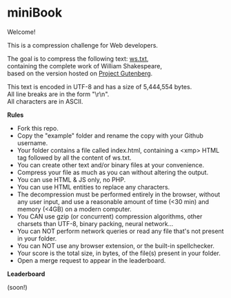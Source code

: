 miniBook
===

Welcome!

This is a compression challenge for Web developers.

The goal is to compress the following text: [ws.txt](http://xem.github.io/miniBook/example/index.html),<br>
containing the complete work of William Shakespeare,<br>
based on the version hosted on [Project Gutenberg](http://www.gutenberg.org/ebooks/100).

This text is encoded in UTF-8 and has a size of 5,444,554 bytes.<br>
All line breaks are in the form "\r\n".<br>
All characters are in ASCII.

**Rules**

- Fork this repo.
- Copy the "example" folder and rename the copy with your Github username.
- Your folder contains a file called index.html, containing a &lt;xmp> HTML tag followed by all the content of ws.txt.
- You can create other text and/or binary files at your convenience.
- Compress your file as much as you can without altering the output.
- You can use HTML & JS only, no PHP.
- You can use HTML entities to replace any characters.
- The decompression must be performed entirely in the browser, without any user input, and use a reasonable amount of time (<30 min) and memory (<4GB) on a modern computer.
- You CAN use gzip (or concurrent) compression algorithms, other charsets than UTF-8, binary packing, neural network...
- You can NOT perform network queries or read any file that's not present in your folder.
- You can NOT use any browser extension, or the built-in spellchecker.
- Your score is the total size, in bytes, of the file(s) present in your folder.
- Open a merge request to appear in the leaderboard.

**Leaderboard**

(soon!)
